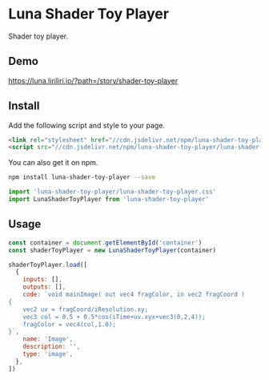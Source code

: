 # Luna Shader Toy Player

Shader toy player.

## Demo

https://luna.liriliri.io/?path=/story/shader-toy-player

## Install

Add the following script and style to your page.

```html
<link rel="stylesheet" href="//cdn.jsdelivr.net/npm/luna-shader-toy-player/luna-shader-toy-player.css" />
<script src="//cdn.jsdelivr.net/npm/luna-shader-toy-player/luna-shader-toy-player.js"></script>
```

You can also get it on npm.

```bash
npm install luna-shader-toy-player --save
```

```javascript
import 'luna-shader-toy-player/luna-shader-toy-player.css'
import LunaShaderToyPlayer from 'luna-shader-toy-player'
```

## Usage

```javascript
const container = document.getElementById('container')
const shaderToyPlayer = new LunaShaderToyPlayer(container)

shaderToyPlayer.load([
  {
    inputs: [],
    outputs: [],
    code: `void mainImage( out vec4 fragColor, in vec2 fragCoord )
{
    vec2 uv = fragCoord/iResolution.xy;
    vec3 col = 0.5 + 0.5*cos(iTime+uv.xyx+vec3(0,2,4));
    fragColor = vec4(col,1.0);
}`,
    name: 'Image',
    description: '',
    type: 'image',
  },
])
```